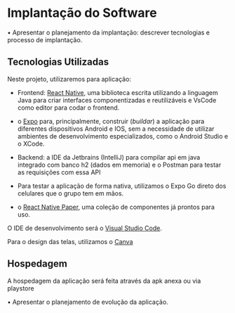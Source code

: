 # Implantação do Software

•	Apresentar o planejamento da implantação: descrever tecnologias e processo de implantação.

## Tecnologias Utilizadas

Neste projeto, utilizaremos para aplicação:

- Frontend:  [React Native](https://reactnative.dev/), uma biblioteca escrita utilizando a linguagem Java para criar interfaces componentizadas e reutilizáveis e VsCode como editor para codar o frontend.

- o [Expo](https://expo.dev/) para, principalmente, construir (_buildar_) a aplicação para diferentes dispositivos Android e IOS, sem a necessidade de utilizar ambientes de desenvolvimento especializados, como o Android Studio e o XCode. 

- Backend: a IDE da Jetbrains (IntelliJ) para compilar api em java integrado com banco h2 (dados em memoria) e o Postman para testar as requisições com essa API

- Para testar a aplicação de forma nativa, utilizamos o Expo Go direto dos celulares que o grupo tem em mãos.

-  o [React Native Paper](https://callstack.github.io/react-native-paper/), uma coleção de componentes já prontos para uso.

O IDE de desenvolvimento será o [Visual Studio Code](https://code.visualstudio.com/).

Para o design das telas, utilizamos o [Canva](https://www.canva.com/)


## Hospedagem

A hospedagem da aplicação será feita através da apk anexa ou via playstore

•	Apresentar o planejamento de evolução da aplicação.


